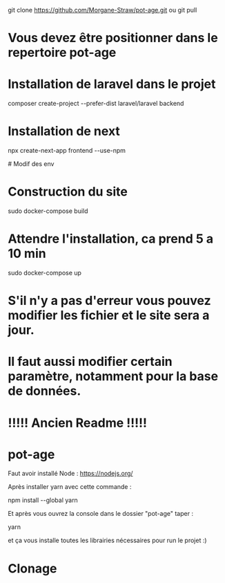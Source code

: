 git clone https://github.com/Morgane-Straw/pot-age.git ou git pull

# Vous devez être positionner dans le repertoire pot-age

# Installation de laravel dans le projet
composer create-project --prefer-dist laravel/laravel backend

# Installation de next
npx create-next-app frontend --use-npm

# Modif des env

# Construction du site
sudo docker-compose build

# Attendre l'installation, ca prend 5 a 10 min
sudo docker-compose up

# S'il n'y a pas d'erreur vous pouvez modifier les fichier et le site sera a jour.
# Il faut aussi modifier certain paramètre, notamment pour la base de données.














# !!!!! Ancien Readme !!!!! #
# pot-age
Faut avoir installé Node : https://nodejs.org/ 


Après installer yarn avec cette commande :



npm install --global yarn




Et après vous ouvrez la console dans le dossier "pot-age" taper :



yarn



et ça vous installe toutes les librairies nécessaires pour run le projet :)


# Clonage
